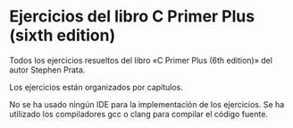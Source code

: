 # Ejercicios del libro C Primer Plus (sixth edition)
Todos los ejercicios resueltos del libro «C Primer Plus (6th edition)» del autor Stephen Prata.

Los ejercicios están organizados por capítulos.

No se ha usado ningún IDE para la implementación de los ejercicios. Se ha utilizado los compiladores gcc o clang para compilar el código fuente.
